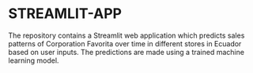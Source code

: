 # STREAMLIT-APP
The repository contains a Streamlit web application which predicts sales patterns of Corporation Favorita over time in different stores in Ecuador based on user inputs. The predictions are made using a trained machine learning model.
